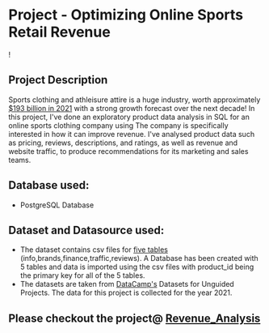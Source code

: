 # Project - Optimizing Online Sports Retail Revenue
!
## Project Description
Sports clothing and athleisure attire is a huge industry, worth approximately [$193 billion in 2021](https://www.statista.com/statistics/254489/total-revenue-of-the-global-sports-apparel-market/) with a strong growth forecast over the next decade!
In this project, I've done an exploratory product data analysis in SQL for an online sports clothing company using 
The company is specifically interested in how it can improve revenue. 
I've analysed product data such as pricing, reviews, descriptions, and ratings, as well as revenue and website traffic, to
produce recommendations for its marketing and sales teams.

## Database used:
- PostgreSQL Database 
## Dataset and Datasource used:
- The dataset contains csv files for [five tables](https://github.com/Sujataba/SQLProject-ProductAndRevenueAnalysis/tree/ProjectPortfolio/datasets) (info,brands,finance,traffic,reviews). A Database has been created with 5 tables and data is imported using the csv files with product_id being the primary key for all of the 5 tables.
- The datasets are taken from [DataCamp's](https://www.datacamp.com/) Datasets for Unguided Projects. The data for this project is collected for the year 2021.
## Please checkout the project@ [Revenue_Analysis](https://github.com/Sujataba/SQLProject-ProductAndRevenueAnalysis/blob/ProjectPortfolio/Revenue_Analysis.ipynb)
